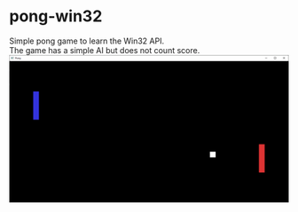 # pong-win32
Simple pong game to learn the Win32 API.  
The game has a simple AI but does not count score.
![](png/pong.png)
